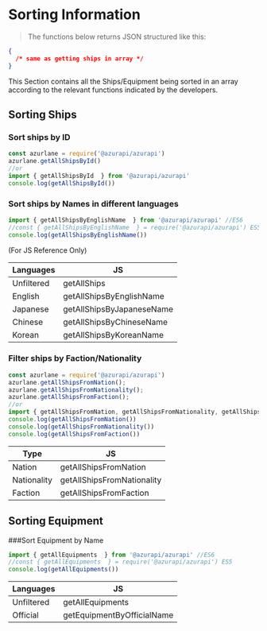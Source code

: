 # Sorting Information
> The functions below returns JSON structured like this:

```json
{
  /* same as getting ships in array */
}
```

This Section contains all the Ships/Equipment being sorted in an array according to the relevant functions indicated by the developers.

## Sorting Ships
### Sort ships by ID
```javascript
const azurlane = require('@azurapi/azurapi')
azurlane.getAllShipsById()
//or
import { getAllShipsById  } from '@azurapi/azurapi'
console.log(getAllShipsById())
```

### Sort ships by Names in different languages
```javascript
import { getAllShipsByEnglishName  } from '@azurapi/azurapi' //ES6
//const { getAllShipsByEnglishName  } = require('@azurapi/azurapi') ES5
console.log(getAllShipsByEnglishName())
```
(For JS Reference Only)

| Languages | JS                        |
|-----------|---------------------------|
| Unfiltered| getAllShips               |
| English   | getAllShipsByEnglishName  |
| Japanese  | getAllShipsByJapaneseName |
| Chinese   | getAllShipsByChineseName  |
| Korean    | getAllShipsByKoreanName   |

### Filter ships by Faction/Nationality
```javascript
const azurlane = require('@azurapi/azurapi')
azurlane.getAllShipsFromNation();
azurlane.getAllShipsFromNationality();
azurlane.getAllShipsFromFaction();
//or
import { getAllShipsFromNation, getAllShipsFromNationality, getAllShipsFromFaction } from '@azurapi/azurapi'
console.log(getAllShipsFromNation())
console.log(getAllShipsFromNationality())
console.log(getAllShipsFromFaction())
```

| Type        | JS                        |
|-------------|---------------------------|
| Nation      | getAllShipsFromNation     |
| Nationality | getAllShipsFromNationality|
| Faction     | getAllShipsFromFaction    |

## Sorting Equipment

###Sort Equipment by Name
```javascript
import { getAllEquipments  } from '@azurapi/azurapi' //ES6
//const { getAllEquipments  } = require('@azurapi/azurapi') ES5
console.log(getAllEquipments())
```

| Languages | JS                        |
|-----------|---------------------------|
| Unfiltered| getAllEquipments          |
| Official  | getEquipmentByOfficialName|
